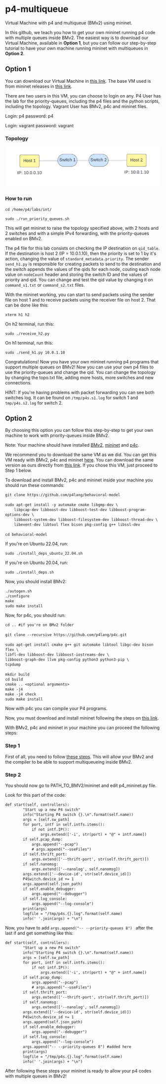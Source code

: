 # p4-multiqueue
Virtual Machine with p4 and multiqueue (BMv2) using mininet.

In this github, we teach you how to get your own mininet running p4 code with multiple queues inside BMv2.
The easiest way is to download our Virtual Machine, available in **Option 1**, but you can follow our step-by-step tutorial to have your own machine running mininet with multiqueues in **Option 2**.

## Option 1
You can download our Virtual Machine in [this link](https://drive.google.com/file/d/1RqsngJ0inKyo1SPyuON3GNXkSbJDyuJn/view?usp=sharing). The base VM used is from mininet releases in [this link](https://github.com/mininet/mininet/releases/).

There are two users in this VM, you can choose to login on any.
P4 User has the lab for the priority-queues, including the p4 files and the python scripts, including the topology.
Vagrant User has BMv2, p4c and mininet files.


Login: p4
password: p4

Login: vagrant
password: vagrant

### Topology
<img src="https://github.com/dcomp-leris/p4-multiqueue/blob/main/Topology.png" alt="P4 Topology, including two switches and two hosts">

### How to run

```
cd /home/p4/labs/int/
```
```
sudo ./run_priority_queues.sh
```

This will get mininet to raise the topology specified above, with 2 hosts and 2 switches and with a simple IPv4 forwarding, with the priority-queues enabled on BMv2.

The p4 file for this lab consists on checking the IP destination on ```qid_table```. If the destination is host 2 (IP = 10.0.1.10), then the priority is set to 1 by it's action, changing the value of ```standard_metadata.priority```. The sender ```send_h1.py``` is responsible for creating packets to send to the destination and the switch appends the values of the qids for each node, couting each node value on ```nodeCount``` header and storing the switch ID and the values of priority and qid. You can change and test the qid value by changing it on ```command_s1.txt``` or ```command_s2.txt``` files.

With the mininet working, you can start to send packets using the sender file on host 1 and to receive packets using the receiver file on host 2. That can be done like this:


```
xterm h1 h2
```
On h2 terminal, run this:
```
sudo ./receive_h2.py
```

On h1 terminal, run this:
```
sudo ./send_h1.py 10.0.1.10
```

Congratulations! Now you have your own mininet running p4 programs that support multiple queues on BMv2!
Now you can use your own p4 files to use the priority-queues and change the qid.
You can change the topology by changing the topo.txt file, adding more hosts, more switches and new connections.

HINT: If you're having problems with packet forwarding you can see both switches log. It can be found on ```/tmp/p4s.s1.log``` for switch 1 and ```tmp/p4s.s2.log``` for switch 2.

## Option 2
By choosing this option you can follow this step-by-step to get your own machine to work with priority-queues inside BMv2.

Note: Your machine should have installed [BMv2](https://github.com/p4lang/behavioral-model), [mininet](https://github.com/mininet/mininet) and [p4c](https://github.com/p4lang/p4c).


We recommend you to download the same VM as we did. You can get this VM ready with BMv2, p4c and mininet [here](https://github.com/jafingerhut/p4-guide/blob/master/bin/README-install-troubleshooting.md). You can download the same version as ours directly from [this link](https://drive.google.com/file/d/1_1CCNnJeQRpAfhTpw-m2LZ2T97QWgKp8/view?pli=1). If you chose this VM, just proceed to Step 1 below.

To download and install BMv2, p4c and mininet inside your machine you should run these commands:
``` 
git clone https://github.com/p4lang/behavioral-model

sudo apt-get install -y automake cmake libgmp-dev \
    libpcap-dev libboost-dev libboost-test-dev libboost-program-options-dev \
    libboost-system-dev libboost-filesystem-dev libboost-thread-dev \
    libevent-dev libtool flex bison pkg-config g++ libssl-dev

cd behavioral-model
```

If you're on Ubuntu 22.04, run:
```
sudo ./install_deps_ubuntu_22.04.sh
```

If you're on Ubuntu 20.04, run:
```
sudo ./install_deps.sh
```

Now, you should install BMv2:
```
./autogen.sh
./configure
make
sudo make install
```

Now, for p4c, you should run:
```
cd .. #if you're on BMv2 folder

git clone --recursive https://github.com/p4lang/p4c.git

sudo apt-get install cmake g++ git automake libtool libgc-dev bison flex \
libfl-dev libboost-dev libboost-iostreams-dev \
libboost-graph-dev llvm pkg-config python3 python3-pip \
tcpdump

mkdir build
cd build
cmake .. <optional arguments>
make -j4
make -j4 check
sudo make install
```

Now with p4c you can compile your P4 programs.

Now, you must download and install mininet following the steps on [this link](https://github.com/mininet/mininet).

With BMv2, p4c and mininet in your machine you can proceed the following steps:

### Step 1
First of all, you need to follow [these steps](https://github.com/nsg-ethz/p4-learning/tree/master/examples/multiqueueing). This will allow your BMv2 and the compiler to be able to support multiqueueing inside BMv2.

### Step 2
You should now go to PATH_TO_BMV2/mininet and edit p4_mininet.py file. 

Look for this part of the code:
```
def start(self, controllers):
        "Start up a new P4 switch"
        info("Starting P4 switch {}.\n".format(self.name))
        args = [self.sw_path]
        for port, intf in self.intfs.items():
            if not intf.IP():
                args.extend(['-i', str(port) + "@" + intf.name])
        if self.pcap_dump:
            args.append("--pcap")
            # args.append("--useFiles")
        if self.thrift_port:
            args.extend(['--thrift-port', str(self.thrift_port)])
        if self.nanomsg:
            args.extend(['--nanolog', self.nanomsg])
        args.extend(['--device-id', str(self.device_id)])
        P4Switch.device_id += 1
        args.append(self.json_path)
        if self.enable_debugger:
            args.append("--debugger")
        if self.log_console:
            args.append("--log-console")
        print(args)
        logfile = "/tmp/p4s.{}.log".format(self.name)
        info(' '.join(args) + "\n")
```

Now, you have to add ``` args.append("-- --priority-queues 8")  ``` after the last if and get something like this:

```
def start(self, controllers):
        "Start up a new P4 switch"
        info("Starting P4 switch {}.\n".format(self.name))
        args = [self.sw_path]
        for port, intf in self.intfs.items():
            if not intf.IP():
                args.extend(['-i', str(port) + "@" + intf.name])
        if self.pcap_dump:
            args.append("--pcap")
            # args.append("--useFiles")
        if self.thrift_port:
            args.extend(['--thrift-port', str(self.thrift_port)])
        if self.nanomsg:
            args.extend(['--nanolog', self.nanomsg])
        args.extend(['--device-id', str(self.device_id)])
        P4Switch.device_id += 1
        args.append(self.json_path)
        if self.enable_debugger:
            args.append("--debugger")
        if self.log_console:
            args.append("--log-console")
        args.append("-- --priority-queues 8") #added here
        print(args)
        logfile = "/tmp/p4s.{}.log".format(self.name)
        info(' '.join(args) + "\n")
```

After following these steps your mininet is ready to allow your p4 codes with multiple queues in BMv2!
